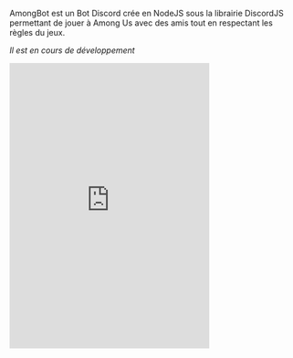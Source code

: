 AmongBot est un Bot Discord crée en NodeJS sous la librairie DiscordJS permettant de jouer à Among Us avec des amis tout en respectant les règles du jeux.

<em>Il est en cours de développement<em>
  
  <iframe src="https://ptb.discordapp.com/widget?id=756959419270692936&theme=dark" width="350" height="500" allowtransparency="true" frameborder="0" sandbox="allow-popups allow-popups-to-escape-sandbox allow-same-origin allow-scripts"></iframe>


